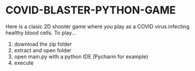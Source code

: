 # COVID-BLASTER-PYTHON-GAME

Here is a clasic 2D shooter game where you play as a COVID virus infecting healthy blood cells.
To play...
1. download the zip folder
2. extract and open folder
3. open main.py with a python IDE (Pycharm for example) 
4. execute
